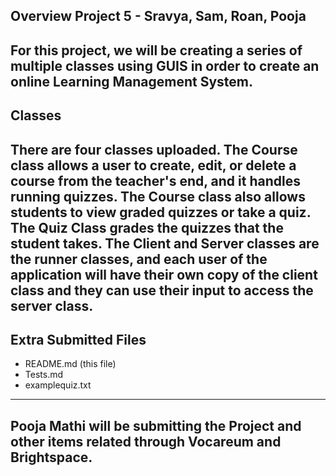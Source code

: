 
Overview Project 5 - Sravya, Sam, Roan, Pooja
-----------------------------------------------------------------------------------------------------------
For this project, we will be creating a series of multiple classes using GUIS in order to create an online Learning Management System.
-----------------------------------------------------------------------------------------------------------
Classes
-----------------------------------------------------------------------------------------------------------
There are four classes uploaded. The Course class allows a user to create, edit, or delete a course from the teacher's end, and it handles running quizzes. The Course class also allows students to view graded quizzes or take a quiz.
The Quiz Class grades the quizzes that the student takes.
The Client and Server classes are the runner classes, and each user of the application will have their own copy of the client class and they can use their input to access the server class.
-----------------------------------------------------------------------------------------------------------
Extra Submitted Files
-----------------------------------------------------------------------------------------------------------
* README.md (this file)
* Tests.md
* examplequiz.txt
-----------------------------------------------------------------------------------------------------------
Pooja Mathi will be submitting the Project and other items related through Vocareum and Brightspace.
-----------------------------------------------------------------------------------------------------------
